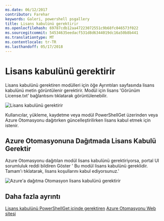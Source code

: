 ```yaml
---
ms.date: 06/12/2017
contributor: Farehar
keywords: Galeri, powershell psgallery
title: Lisans kabulünü gerektirir
ms.openlocfilehash: 69787cdb12aa47223072551c9b68fc046573f022
ms.sourcegitcommit: 54534635eedacf531d8d6344019dc16a50b8b441
ms.translationtype: MT
ms.contentlocale: tr-TR
ms.lasthandoff: 05/17/2018
---
```

# <a name="require-license-acceptance"></a>Lisans kabulünü gerektirir

Lisans kabulünü gerektiren modülleri için öğe Ayrıntıları sayfasında lisans kabulünü metin görüntülenir gerektirir. Modül için lisans 'Görünüm License.txt' bağlantısını tıklatarak görüntülenebilir.

![Lisans kabulünü gerektirir](../../Images/RequireLicenseAcceptance.png)

Kullanıcılar, yükleme, kaydetme veya modül PowerShellGet üzerinden veya Azure Otomasyonu dağıtırken güncelleştirilirken lisans kabul etmek için istenir.

## <a name="require-license-acceptance-on-deploy-to-azure-automation"></a>Azure Otomasyonuna Dağıtmada Lisans Kabulü Gerektir

Azure Otomasyonu dağıtılan modül lisans kabulünü gerektiriyorsa, portal UI sorumluluk reddi bildiren Göster ' Bu modül lisans kabulünü gereklidir. Tamam'ı tıklatarak, lisans koşullarını kabul ediyorsunuz.'

![Azure'a dağıtma Otomasyon lisans kabulünü gerektirir](../../Images/DeployToAzureAutomationRequireLicenseAcceptanceDisclaimer.png)

## <a name="more-details"></a>Daha fazla ayrıntı

[Lisans kabulünü PowerShellGet içinde gerektiren](../../concepts/module-license-acceptance.md)
[Azure Otomasyonu Web sitesi](/azure/automation)